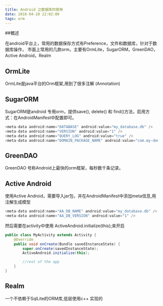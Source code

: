 ```yaml
---
title: Android 之数据库的使用
date: 2016-04-20 22:02:00
tags: orm
---
```


##概述

在android平台上，常用的数据保存方式有Preference，文件和数据库，针对于数据库操作，
市面上常用的几款orm，主要有OrmLite，SugarORM，GreenDAO，Active Android，Realm

<!-- more -->

## OrmLite
OrmLite是java平台的Orm框架,用到了很多注解 (Annotation)


## SugarORM
SugarORM是android 专用orm，提供save(), delete() 和 find()方法，启用方式：在AndroidManifest中配置即可。
```java
<meta-data android:name="DATABASE" android:value="my_database.db" />
<meta-data android:name="VERSION" android:value="1" />
<meta-data android:name="QUERY_LOG" android:value="true" />
<meta-data android:name="DOMAIN_PACKAGE_NAME" android:value="com.my-domain" />
```

## GreenDAO
GreenDAO 号称Android上最快的orm框架，每秒数千条记录。


## Active Android
使用Active Android，需要导入jar包，并在AndroidManifest中添加meta信息,用注解生成模型
```java
<meta-data android:name="AA_DB_NAME" android:value="my_database.db" />
<meta-data android:name="AA_DB_VERSION" android:value="1" />
```
然后需要在activity中使用 ActiveAndroid.initialize(this);来开启
```java
public class MyActivity extends Activity {
    @Override
    public void onCreate(Bundle savedInstanceState) {
        super.onCreate(savedInstanceState);
        ActiveAndroid.initialize(this);

        //rest of the app
    }
}
```

## Realm
一个不依赖于SqlLite的ORM库,低层使用c++ 实现的
